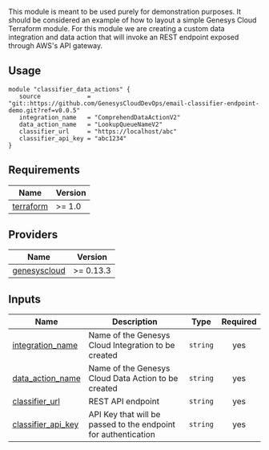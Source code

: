 This module is meant to be used purely for demonstration purposes. It should be considered an example of how to layout a simple Genesys Cloud Terraform module.
For this module we are creating a custom data integration and data action that will invoke an REST endpoint exposed through AWS's API gateway.  

## Usage

```hcl
module "classifier_data_actions" {
   source             = "git::https://github.com/GenesysCloudDevOps/email-classifier-endpoint-demo.git?ref=v0.0.5"
   integration_name   = "ComprehendDataActionV2"
   data_action_name   = "LookupQueueNameV2"
   classifier_url     = "https://localhost/abc"
   classifier_api_key = "abc1234"
}
```

## Requirements

| Name | Version |
|------|---------|
| <a name="provider_terraform"></a>[terraform](https://www.terraform.io/) | >= 1.0 |

## Providers

| Name | Version |
|------|---------|
| <a name="provider_genesyscloud"></a> [genesyscloud](https://registry.terraform.io/providers/MyPureCloud/genesyscloud/latest) | >= 0.13.3 |



## Inputs

| Name | Description | Type | Required |
|------|-------------|------|:--------:|
| <a name="integration_name"></a> [integration_name](#integration\_name)  |  Name of the Genesys Cloud Integration to be created| `string` | yes |
| <a name="data_action_name"></a> [data_action_name](#data\_action\_name) |  Name of the Genesys Cloud Data Action to be created | `string` | yes |
| <a name="classifier_url"></a>   [classifier_url](#classifier\_url) | REST API endpoint | `string` | yes |
| <a name="classifier_api_key"></a>   [classifier_api_key](#classifier\_api\_key) | API Key that will be passed to the endpoint for authentication | `string` | yes |
